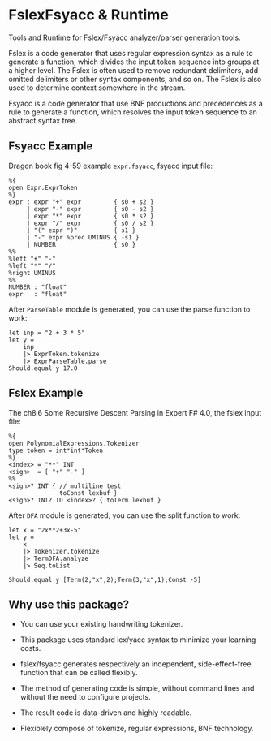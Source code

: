 # FslexFsyacc & Runtime

Tools and Runtime for Fslex/Fsyacc analyzer/parser generation tools.

Fslex is a code generator that uses regular expression syntax as a rule to generate a function, which divides the input token sequence into groups at a higher level. The Fslex is often used to remove redundant delimiters, add omitted delimiters or other syntax components, and so on. The Fslex is also used to determine context somewhere in the stream.

Fsyacc is a code generator that use BNF productions and precedences as a rule to generate a function, which resolves the input token sequence to an abstract syntax tree.

## Fsyacc Example

Dragon book fig 4-59 example `expr.fsyacc`, fsyacc input file:

```fsyacc
%{
open Expr.ExprToken
%}
expr : expr "+" expr         { s0 + s2 }
     | expr "-" expr         { s0 - s2 }
     | expr "*" expr         { s0 * s2 }
     | expr "/" expr         { s0 / s2 }
     | "(" expr ")"          { s1 }
     | "-" expr %prec UMINUS { -s1 }
     | NUMBER                { s0 }
%%
%left "+" "-"
%left "*" "/"
%right UMINUS
%%
NUMBER : "float"
expr   : "float"
```

After `ParseTable` module is generated, you can use the parse function to work:

```F#
let inp = "2 + 3 * 5"
let y = 
    inp
    |> ExprToken.tokenize
    |> ExprParseTable.parse
Should.equal y 17.0
```

## Fslex Example

The ch8.6 Some Recursive Descent Parsing in Expert F# 4.0, the fslex input file:

```fslex
%{
open PolynomialExpressions.Tokenizer
type token = int*int*Token
%}
<index> = "**" INT
<sign>  = [ "+" "-" ]
%%
<sign>? INT { // multiline test
              toConst lexbuf }
<sign>? INT? ID <index>? { toTerm lexbuf }
```

After `DFA` module is generated, you can use the split function to work:

```F#
let x = "2x**2+3x-5"
let y = 
    x 
    |> Tokenizer.tokenize
    |> TermDFA.analyze
    |> Seq.toList

Should.equal y [Term(2,"x",2);Term(3,"x",1);Const -5]
```

## Why use this package?

- You can use your existing handwriting tokenizer.

- This package uses standard lex/yacc syntax to minimize your learning costs.

- fslex/fsyacc generates respectively an independent, side-effect-free function that can be called flexibly.

- The method of generating code is simple, without command lines and without the need to configure projects.

- The result code is data-driven and highly readable.

- Flexiblely compose of tokenize, regular expressions, BNF technology.


